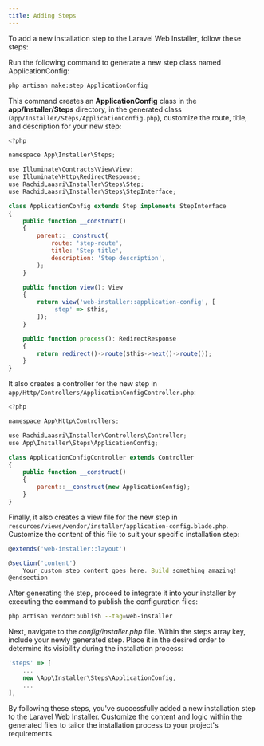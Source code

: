 ```yaml
---
title: Adding Steps
---
```

To add a new installation step to the Laravel Web Installer, follow these steps:

Run the following command to generate a new step class named ApplicationConfig:
```bash
php artisan make:step ApplicationConfig
```

This command creates an **ApplicationConfig** class in the **app/Installer/Steps** directory, in the generated class (`app/Installer/Steps/ApplicationConfig.php`), customize the route, title, and description for your new step:

```js
<?php

namespace App\Installer\Steps;

use Illuminate\Contracts\View\View;
use Illuminate\Http\RedirectResponse;
use RachidLaasri\Installer\Steps\Step;
use RachidLaasri\Installer\Steps\StepInterface;

class ApplicationConfig extends Step implements StepInterface
{
    public function __construct()
    {
        parent::__construct(
            route: 'step-route',
            title: 'Step title',
            description: 'Step description',
        );
    }

    public function view(): View
    {
        return view('web-installer::application-config', [
            'step' => $this,
        ]);
    }

    public function process(): RedirectResponse
    {
        return redirect()->route($this->next()->route());
    }
}
```

It also creates a controller for the new step in `app/Http/Controllers/ApplicationConfigController.php`:
```js
<?php

namespace App\Http\Controllers;

use RachidLaasri\Installer\Controllers\Controller;
use App\Installer\Steps\ApplicationConfig;

class ApplicationConfigController extends Controller
{
    public function __construct()
    {
        parent::__construct(new ApplicationConfig);
    }
}
```

Finally, it also creates a view file for the new step in `resources/views/vendor/installer/application-config.blade.php`. Customize the content of this file to suit your specific installation step:
```js
@extends('web-installer::layout')

@section('content')
    Your custom step content goes here. Build something amazing!
@endsection
```

After generating the step, proceed to integrate it into your installer by executing the command to publish the configuration files:

```bash
php artisan vendor:publish --tag=web-installer
```

Next, navigate to the *config/installer.php* file. Within the steps array key, include your newly generated step. Place it in the desired order to determine its visibility during the installation process:

```js
'steps' => [
    ...
    new \App\Installer\Steps\ApplicationConfig,
    ...
],
```

By following these steps, you've successfully added a new installation step to the Laravel Web Installer. Customize the content and logic within the generated files to tailor the installation process to your project's requirements.
